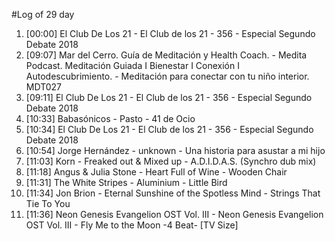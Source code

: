 #Log of 29 day

1. [00:00] El Club De Los 21 - El Club de los 21 - 356 - Especial Segundo Debate 2018
1. [09:07] Mar del Cerro. Guía de Meditación y Health Coach. - Medita Podcast. Meditación Guiada I Bienestar I Conexión I Autodescubrimiento. - Meditación para conectar con tu niño interior. MDT027
1. [09:11] El Club De Los 21 - El Club de los 21 - 356 - Especial Segundo Debate 2018
1. [10:33] Babasónicos - Pasto - 41 de Ocio
1. [10:34] El Club De Los 21 - El Club de los 21 - 356 - Especial Segundo Debate 2018
1. [10:54] Jorge Hernández - unknown - Una historia para asustar a mi hijo
1. [11:03] Korn - Freaked out & Mixed up - A.D.I.D.A.S. (Synchro dub mix)
1. [11:18] Angus & Julia Stone - Heart Full of Wine - Wooden Chair
1. [11:31] The White Stripes - Aluminium - Little Bird
1. [11:34] Jon Brion - Eternal Sunshine of the Spotless Mind - Strings That Tie To You
1. [11:36] Neon Genesis Evangelion OST Vol. III - Neon Genesis Evangelion OST Vol. III - Fly Me to the Moon -4 Beat- [TV Size]
